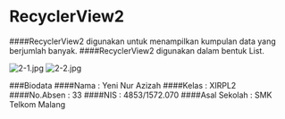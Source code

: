 # RecyclerView2

####RecyclerView2 digunakan untuk menampilkan kumpulan data yang berjumlah banyak. 
####RecyclerView2 digunakan dalam bentuk List.

![2-1.jpg](https://s15.postimg.org/7h8iglbgb/2_1.jpg)
![2-2.jpg](https://s16.postimg.org/ngs32z5et/2_2.jpg)


###Biodata
####Nama : Yeni Nur Azizah
####Kelas : XIRPL2
####No.Absen : 33
####NIS : 4853/1572.070
####Asal Sekolah : SMK Telkom Malang
